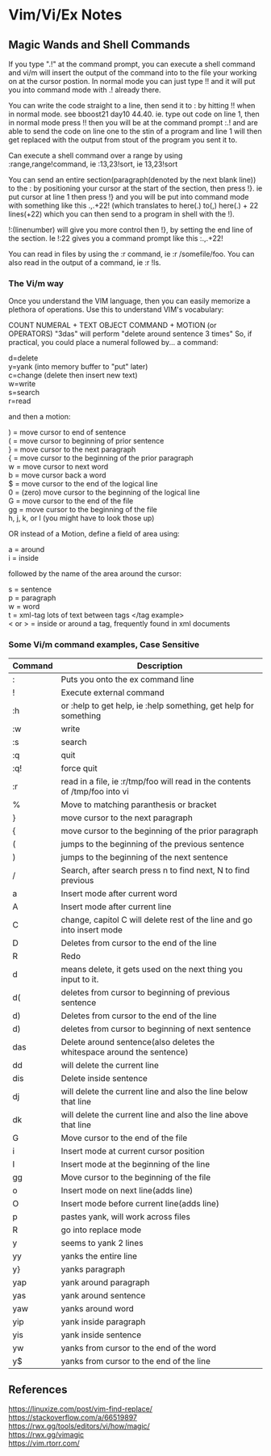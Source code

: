 # Vim/Vi/Ex Notes

## Magic Wands and Shell Commands  

If you type ".!" at the command prompt, you can execute a shell command and vi/m will insert the output of the command into to the file your working on at the cursor postion.  In normal mode you can just type !! and it will put you into command mode with .! already there.  

You can write the code straight to a line, then send it to : by hitting !! when in normal mode. see bboost21 day10 44.40.  ie. type out code on line 1, then in normal mode press !! then you will be at the command prompt :.! and are able to send the code on line one to the stin of a program and line 1 will then get replaced with the output from stout of the program you sent it to.  

Can execute a shell command over a range by using  :range,range!command, ie :13,23!sort, ie 13,23!sort  

You can send an entire section(paragraph(denoted by the next blank line)) to the : by positioning your cursor at the start of the section, then press !}. ie put cursor at line 1 then press !} and you will be put into command mode with something like this .,.+22! (which translates to here(.) to(,) here(.) + 22 lines(+22) which you can then send to a program in shell with the !).  

!:(linenumber) will give you more control then !}, by setting the end line of the section. Ie !:22 gives you a command prompt like this :.,.+22!  

You can read in files by using the :r command, ie :r /somefile/foo.  You can also read in the output of a command, ie :r !ls.




### The Vi/m way  
 
Once you understand the VIM language, then you can easily memorize a plethora of operations. Use this to understand VIM's vocabulary:  

COUNT NUMERAL + TEXT OBJECT COMMAND + MOTION (or OPERATORS) "3das" will perform "delete around sentence 3 times"
So, if practical, you could place a numeral followed by... a command:  

d=delete  
y=yank  (into memory buffer to "put" later)  
c=change (delete then insert new text)  
w=write  
s=search  
r=read  

and then a motion:  

) = move cursor to end of sentence  
( = move cursor to beginning of prior sentence  
} = move cursor to the next paragraph  
{ = move cursor to the beginning of the prior paragraph  
w = move cursor to next word  
b = move cursor back a word  
$ = move cursor to the end of the logical line  
0 = (zero) move cursor to the beginning of the logical line  
G = move cursor to the end of the file  
gg = move cursor to the beginning of the file  
h, j, k, or l (you might have to look those up)  

OR instead of a Motion, define a field of area using:  

a = around  
i = inside  

followed by the name of the area around the cursor:  

s = sentence  
p = paragraph  
w = word  
t = xml-tag <tag example>  lots of text between tags </tag example>  
< or > =  inside or around a tag, frequently found in xml documents  

### Some Vi/m command examples, Case Sensitive  
Command | Description  
--  |  --
:   |  Puts you onto the ex command line  
!   |  Execute external command  
:h  |  or :help to get help, ie :help something, get help for something  
:w  |  write  
:s  |  search  
:q  |  quit  
:q! |  force quit  
:r  |  read in a file, ie :r/tmp/foo will read in the contents of /tmp/foo into vi  
%   |  Move to matching paranthesis or bracket  
}   |  move cursor to the next paragraph  
{   |  move cursor to the beginning of the prior paragraph  
(   |  jumps to the beginning of the previous sentence  
)   |  jumps to the beginning of the next sentence  
/   |  Search, after search press n to find next, N to find previous  
a   |  Insert mode after current word  
A   |  Insert mode after current line  
C   |  change, capitol C will delete rest of the line and go into insert mode  
D   |  Deletes from cursor to the end of the line  
R   |  Redo  
d   |  means delete, it gets used on the next thing you input to it.  
d(  |  deletes from cursor to beginning of previous sentence  
d)  |  Deletes from cursor to the end of the line  
d)  |  deletes from cursor to beginning of next sentence  
das |  Delete around sentence(also deletes the whitespace around the sentence)  
dd  |  will delete the current line  
dis |  Delete inside sentence  
dj  |  will delete the current line and also the line below that line  
dk  |  will delete the current line and also the line above that line  
G   |  Move cursor to the end of the file  
i   |  Insert mode at current cursor position  
I   |  Insert mode at the beginning of the line  
gg  |  Move cursor to the beginning of the file  
o   |  Insert mode on next line(adds line)
O   |  Insert mode before current line(adds line)
p   |  pastes yank, will work across files  
R   |  go into replace mode  
y   |  seems to yank 2 lines  
yy  |  yanks the entire line  
y}  |  yanks paragraph  
yap |  yank around paragraph  
yas |  yank around sentence  
yaw |  yanks around word  
yip |  yank inside paragraph  
yis |  yank inside sentence  
yw  |  yanks from cursor to the end of the word  
y$  |  yanks from cursor to the end of the line  

## References  

https://linuxize.com/post/vim-find-replace/  
https://stackoverflow.com/a/66519897  
https://rwx.gg/tools/editors/vi/how/magic/  
https://rwx.gg/vimagic   
https://vim.rtorr.com/  

